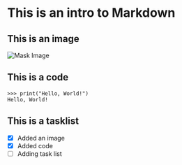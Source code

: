 # This is an intro to Markdown

## This is an image
![Mask Image](https://encrypted-tbn0.gstatic.com/images?q=tbn:ANd9GcRV42ikr2UR7zq-EYqyFoUuKGdhM0_1d7s68g&usqp=CAU)

## This is a code
```
>>> print("Hello, World!")
Hello, World!
```

## This is a tasklist
- [x] Added an image
- [x] Added code
- [ ] Adding task list
